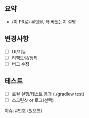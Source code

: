 ## 요약
- (이 PR로) 무엇을, 왜 바꿨는지 설명

## 변경사항
- [ ] UI/기능
- [ ] 리팩토링/정리
- [ ] 버그 수정

## 테스트
- [ ] 로컬 실행/테스트 통과 (./gradlew test)
- [ ] 스크린샷 or 로그(선택)

이슈: #번호 (있으면)
